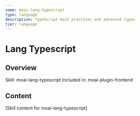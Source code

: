 ```yaml
---
name: moai-lang-typescript
type: language
description: TypeScript best practices and advanced types
tier: language
---
```


# Lang Typescript

## Overview
Skill: moai-lang-typescript
Included in: moai-plugin-frontend

## Content
[Skill content for moai-lang-typescript]
